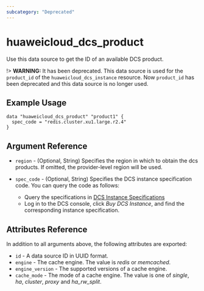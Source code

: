 ```yaml
---
subcategory: "Deprecated"
---
```


# huaweicloud_dcs_product

Use this data source to get the ID of an available DCS product.

!> **WARNING:** It has been deprecated. This data source is used for the `product_id` of the
`huaweicloud_dcs_instance` resource. Now `product_id` has been deprecated and this data source is no longer used.

## Example Usage

```hcl
data "huaweicloud_dcs_product" "product1" {
  spec_code = "redis.cluster.xu1.large.r2.4"
}
```

## Argument Reference

* `region` - (Optional, String) Specifies the region in which to obtain the dcs products.
  If omitted, the provider-level region will be used.

* `spec_code` - (Optional, String) Specifies the DCS instance specification code. You can query the code as follows:
  + Query the specifications
      in [DCS Instance Specifications](https://support.huaweicloud.com/intl/en-us/productdesc-dcs/dcs-pd-200713003.html)
  + Log in to the DCS console, click *Buy DCS Instance*, and find the corresponding instance specification.

## Attributes Reference

In addition to all arguments above, the following attributes are exported:

* `id` - A data source ID in UUID format.
* `engine` - The cache engine. The value is *redis* or *memcached*.
* `engine_version` - The supported versions of a cache engine.
* `cache_mode` - The mode of a cache engine. The value is one of *single*, *ha*, *cluster*,
  *proxy* and *ha_rw_split*.
